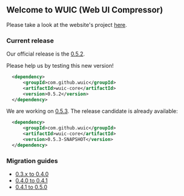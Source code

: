 ## Welcome to WUIC (Web UI Compressor) 

Please take a look at the website's project [here](http://wuic.github.io).

### Current release

Our official release is the [0.5.2](https://github.com/wuic/wuic/issues?q=is%3Aissue+label%3A0.5.2+is%3Aclosed).

Please help us by testing this new version!

```xml
  <dependency>
      <groupId>com.github.wuic</groupId>
      <artifactId>wuic-core</artifactId>
      <version>0.5.2</version>
  </dependency>
```

We are working on [0.5.3](https://github.com/wuic/wuic/issues?q=is%3Aissue+label%3A0.5.3+is%3Aopen).
The release candidate is already available:

```xml
  <dependency>
      <groupId>com.github.wuic</groupId>
      <artifactId>wuic-core</artifactId>
      <version>0.5.3-SNAPSHOT</version>
  </dependency>
```

### Migration guides

* [0.3.x to 0.4.0](https://github.com/wuic/wuic/wiki/Migrating-to-0.4.x)
* [0.4.0 to 0.4.1](https://github.com/wuic/wuic/wiki/Migrating-from-0.4.0-to-0.4.1)
* [0.4.1 to 0.5.0](https://github.com/wuic/wuic/wiki/Migrating-from-0.4.x-to-0.5.0)
